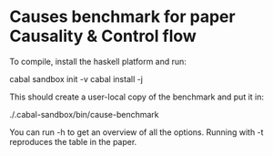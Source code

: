 # Causes benchmark for paper Causality & Control flow

To compile, install the haskell platform and run:

cabal sandbox init -v
cabal install -j

This should create a user-local copy of the benchmark and put it in:

./.cabal-sandbox/bin/cause-benchmark

You can run -h to get an overview of all the options. Running with -t
reproduces the table in the paper.
